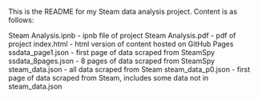 This is the README for my Steam data analysis project. Content is as follows:

Steam Analysis.ipnb - ipnb file of project
Steam Analysis.pdf - pdf of project
index.html - html version of content hosted on GitHub Pages
ssdata_page1.json - first page of  data scraped from SteamSpy
ssdata_8pages.json - 8 pages of data scraped from SteamSpy
steam_data.json - all data scraped from Steam
steam_data_p0.json - first page of data scraped from Steam, includes some data not in steam_data.json
